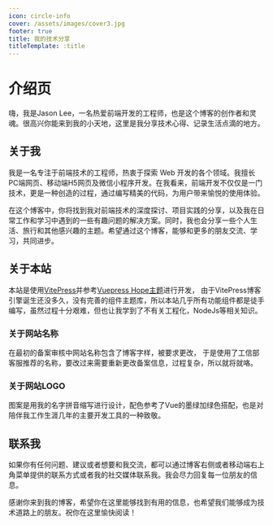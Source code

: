 ```yaml
---
icon: circle-info
cover: /assets/images/cover3.jpg
footer: true
title: 我的技术分享
titleTemplate: :title
---
```

# 介绍页

嗨，我是Jason Lee，一名热爱前端开发的工程师，也是这个博客的创作者和灵魂。很高兴你能来到我的小天地，这里是我分享技术心得、记录生活点滴的地方。

## 关于我

我是一名专注于前端技术的工程师，热衷于探索 Web 开发的各个领域。我擅长PC端网页、移动端H5网页及微信小程序开发。在我看来，前端开发不仅仅是一门技术，更是一种创造的过程，通过编写精美的代码，为用户带来愉悦的使用体验。

在这个博客中，你将找到我对前端技术的深度探讨、项目实践的分享，以及我在日常工作和学习中遇到的一些有趣问题的解决方案。同时，我也会分享一些个人生活、旅行和其他感兴趣的主题。希望通过这个博客，能够和更多的朋友交流、学习，共同进步。

## 关于本站

本站是使用[VitePress](https://vitepress.qzxdp.cn/guide/what-is-vitepress.html)并参考[Vuepress Hope主题](https://theme-hope.vuejs.press/zh/demo/blog-home.html)进行开发，
由于VitePress博客引擎诞生还没多久，没有完善的组件主题库，所以本站几乎所有功能组件都是徒手编写，虽然过程十分艰难，但也让我学到了不有关工程化，NodeJs等相关知识。

### 关于网站名称
在最初的备案审核中网站名称包含了博客字样，被要求更改，
于是使用了工信部客服推荐的名称，要改过来需要重新更改备案信息，过程复杂，所以就将就咯。

### 关于网站LOGO
图案是用我的名字拼音缩写进行设计，配色参考了Vue的墨绿加绿色搭配，也是对陪伴我工作生涯几年的主要开发工具的一种致敬。

## 联系我

如果你有任何问题、建议或者想要和我交流，都可以通过博客右侧或者移动端右上角菜单提供的联系方式或者我的社交媒体联系我。我会尽力回复每一位朋友的信息。

感谢你来到我的博客，希望你在这里能够找到有用的信息，也希望我们能够成为技术道路上的朋友。祝你在这里愉快阅读！
